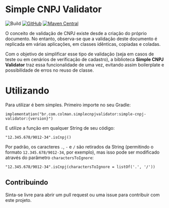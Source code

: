 # Simple CNPJ Validator

![Build](https://github.com/LeoColman/SimpleCnpjValidator/workflows/Build/badge.svg)
[![GitHub](https://img.shields.io/github/license/LeoColman/SimpleCnpjValidator.svg)](https://github.com/LeoColman/SimpleCnpjValidator/blob/master/LICENSE) [![Maven Central](https://img.shields.io/maven-central/v/br.com.colman.simplecnpjvalidator/simple-cnpj-validator.svg)](https://search.maven.org/search?q=g:br.com.colman.simplecnpjvalidator)


O conceito de validação de CNPJ existe desde a criação do próprio documento. No entanto, observa-se que a validação deste documento é replicada em várias aplicações, em classes idênticas, copiadas e coladas.

Com o objetivo de simplificar esse tipo de validação (seja em casos de teste ou em cenários de verificação de cadastro), a biblioteca **Simple CNPJ Validator** traz essa funcionalidade de uma vez, evitando assim boilerplate e possibilidade de erros no reuso de classe.


# Utilizando
Para utilizar é bem simples. Primeiro importe no seu Gradle:

`implementation("br.com.colman.simplecnpjvalidator:simple-cnpj-validator:{version}")`

E utilize a função em qualquer String de seu código:

`"12.345.678/9012-34".isCnpj()`

Por padrão, os caracteres `.`, `-` e `/` são retirados da String (permitindo o formato `12.345.678/9012-34`, por exemplo), mas isso pode ser modificado através do parâmetro `charactersToIgnore`:

`"12.345.678/9012-34".isCnpj(charactersToIgnore = listOf('.', '/'))`

## Contribuindo

Sinta-se livre para abrir um pull request ou uma issue para contribuir com este projeto.
